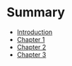 # Summary

* [Introduction](README.md)
* [Chapter 1](chapter1.md)
* [Chapter 2](chapter2.md)
* [Chapter 3](chapter-3.md)

